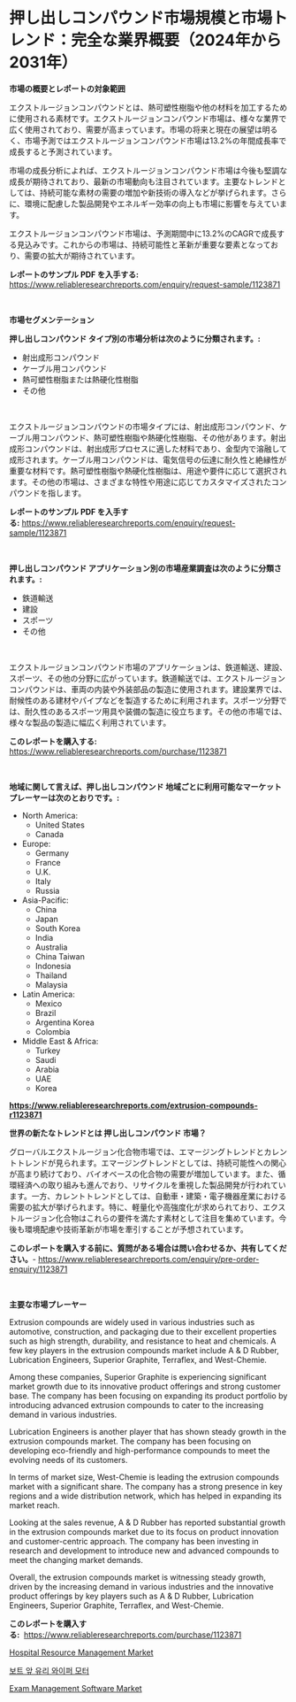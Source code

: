 <p><h1>押し出しコンパウンド市場規模と市場トレンド：完全な業界概要（2024年から2031年）</h1></p><p><strong>市場の概要とレポートの対象範囲</strong></p>
<p><p>エクストルージョンコンパウンドとは、熱可塑性樹脂や他の材料を加工するために使用される素材です。エクストルージョンコンパウンド市場は、様々な業界で広く使用されており、需要が高まっています。市場の将来と現在の展望は明るく、市場予測ではエクストルージョンコンパウンド市場は13.2%の年間成長率で成長すると予測されています。</p><p>市場の成長分析によれば、エクストルージョンコンパウンド市場は今後も堅調な成長が期待されており、最新の市場動向も注目されています。主要なトレンドとしては、持続可能な素材の需要の増加や新技術の導入などが挙げられます。さらに、環境に配慮した製品開発やエネルギー効率の向上も市場に影響を与えています。</p><p>エクストルージョンコンパウンド市場は、予測期間中に13.2%のCAGRで成長する見込みです。これからの市場は、持続可能性と革新が重要な要素となっており、需要の拡大が期待されています。</p></p>
<p><strong>レポートのサンプル PDF を入手する:</strong> <a href="https://www.reliableresearchreports.com/enquiry/request-sample/1123871">https://www.reliableresearchreports.com/enquiry/request-sample/1123871</a></p>
<p>&nbsp;</p>
<p><strong>市場セグメンテーション</strong></p>
<p><strong>押し出しコンパウンド タイプ別の市場分析は次のように分類されます。:</strong></p>
<p><ul><li>射出成形コンパウンド</li><li>ケーブル用コンパウンド</li><li>熱可塑性樹脂または熱硬化性樹脂</li><li>その他</li></ul></p>
<p>&nbsp;</p>
<p><p>エクストルージョンコンパウンドの市場タイプには、射出成形コンパウンド、ケーブル用コンパウンド、熱可塑性樹脂や熱硬化性樹脂、その他があります。射出成形コンパウンドは、射出成形プロセスに適した材料であり、金型内で溶融して成形されます。ケーブル用コンパウンドは、電気信号の伝達に耐久性と絶縁性が重要な材料です。熱可塑性樹脂や熱硬化性樹脂は、用途や要件に応じて選択されます。その他の市場は、さまざまな特性や用途に応じてカスタマイズされたコンパウンドを指します。</p></p>
<p><strong>レポートのサンプル PDF を入手する:</strong>&nbsp;<a href="https://www.reliableresearchreports.com/enquiry/request-sample/1123871">https://www.reliableresearchreports.com/enquiry/request-sample/1123871</a></p>
<p>&nbsp;</p>
<p><strong> 押し出しコンパウンド アプリケーション別の市場産業調査は次のように分類されます。:</strong></p>
<p><ul><li>鉄道輸送</li><li>建設</li><li>スポーツ</li><li>その他</li></ul></p>
<p>&nbsp;</p>
<p><p>エクストルージョンコンパウンド市場のアプリケーションは、鉄道輸送、建設、スポーツ、その他の分野に広がっています。鉄道輸送では、エクストルージョンコンパウンドは、車両の内装や外装部品の製造に使用されます。建設業界では、耐候性のある建材やパイプなどを製造するために利用されます。スポーツ分野では、耐久性のあるスポーツ用具や装備の製造に役立ちます。その他の市場では、様々な製品の製造に幅広く利用されています。</p></p>
<p><strong>このレポートを購入する:</strong>&nbsp; <a href="https://www.reliableresearchreports.com/purchase/1123871">https://www.reliableresearchreports.com/purchase/1123871</a></p>
<p>&nbsp;</p>
<p><strong>地域に関して言えば、押し出しコンパウンド 地域ごとに利用可能なマーケットプレーヤーは次のとおりです。:</strong></p>
<p><ul>
    <li>
        North America:
        <ul>
            <li>United States</li>
            <li>Canada</li>
        </ul>
    </li>
    <li>
        Europe:
        <ul>
            <li>Germany</li>
            <li>France</li>
            <li>U.K.</li>
            <li>Italy</li>
            <li>Russia</li>
        </ul>
    </li>
    <li>
        Asia-Pacific:
        <ul>
            <li>China</li>
            <li>Japan</li>
            <li>South Korea</li>
            <li>India</li>
            <li>Australia</li>
            <li>China Taiwan</li>
            <li>Indonesia</li>
            <li>Thailand</li>
            <li>Malaysia</li>
        </ul>
    </li>
    <li>
        Latin America:
        <ul>
            <li>Mexico</li>
            <li>Brazil</li>
            <li>Argentina Korea</li>
            <li>Colombia</li>
        </ul>
    </li>
    <li>
        Middle East & Africa:
        <ul>
            <li>Turkey</li>
            <li>Saudi</li>
            <li>Arabia</li>
            <li>UAE</li>
            <li>Korea</li>
        </ul>
    </li>
    </ul></p>
<p><strong><a href="https://www.reliableresearchreports.com/extrusion-compounds-r1123871">https://www.reliableresearchreports.com/extrusion-compounds-r1123871</a></strong>&nbsp;</p>
<p><strong>世界の新たなトレンドとは 押し出しコンパウンド 市場？</strong></p>
<p><p>グローバルエクストルージョン化合物市場では、エマージングトレンドとカレントトレンドが見られます。エマージングトレンドとしては、持続可能性への関心が高まり続けており、バイオベースの化合物の需要が増加しています。また、循環経済への取り組みも進んでおり、リサイクルを重視した製品開発が行われています。一方、カレントトレンドとしては、自動車・建築・電子機器産業における需要の拡大が挙げられます。特に、軽量化や高強度化が求められており、エクストルージョン化合物はこれらの要件を満たす素材として注目を集めています。今後も環境配慮や技術革新が市場を牽引することが予想されています。</p></p>
<p><strong>このレポートを購入する前に、質問がある場合は問い合わせるか、共有してください。</strong>- <a href="https://www.reliableresearchreports.com/enquiry/pre-order-enquiry/1123871">https://www.reliableresearchreports.com/enquiry/pre-order-enquiry/1123871</a></p>
<p>&nbsp;</p>
<p><strong>主要な市場プレーヤー</strong></p>
<p><p>Extrusion compounds are widely used in various industries such as automotive, construction, and packaging due to their excellent properties such as high strength, durability, and resistance to heat and chemicals. A few key players in the extrusion compounds market include A & D Rubber, Lubrication Engineers, Superior Graphite, Terraflex, and West-Chemie.</p><p>Among these companies, Superior Graphite is experiencing significant market growth due to its innovative product offerings and strong customer base. The company has been focusing on expanding its product portfolio by introducing advanced extrusion compounds to cater to the increasing demand in various industries.</p><p>Lubrication Engineers is another player that has shown steady growth in the extrusion compounds market. The company has been focusing on developing eco-friendly and high-performance compounds to meet the evolving needs of its customers.</p><p>In terms of market size, West-Chemie is leading the extrusion compounds market with a significant share. The company has a strong presence in key regions and a wide distribution network, which has helped in expanding its market reach.</p><p>Looking at the sales revenue, A & D Rubber has reported substantial growth in the extrusion compounds market due to its focus on product innovation and customer-centric approach. The company has been investing in research and development to introduce new and advanced compounds to meet the changing market demands.</p><p>Overall, the extrusion compounds market is witnessing steady growth, driven by the increasing demand in various industries and the innovative product offerings by key players such as A & D Rubber, Lubrication Engineers, Superior Graphite, Terraflex, and West-Chemie.</p></p>
<p><strong>このレポートを購入する:</strong>&nbsp;&nbsp;<a href="https://www.reliableresearchreports.com/purchase/1123871">https://www.reliableresearchreports.com/purchase/1123871</a></p>
<p><p><a href="https://github.com/Glendatilghmankmgz0rbhwpy/Market-Research-Report-List-2/blob/main/hospital-resource-management-market.md">Hospital Resource Management Market</a></p><p><a href="https://github.com/fernandotryO5lson96765/Market-Research-Report-List-1/blob/main/835991322555.md">보트 앞 유리 와이퍼 모터</a></p><p><a href="https://github.com/dx0328/Market-Research-Report-List-2/blob/main/exam-management-software-market.md">Exam Management Software Market</a></p></p>